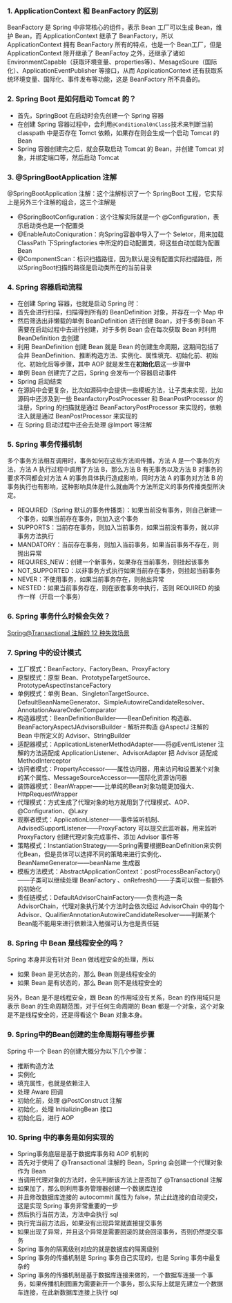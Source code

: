 ### 1. ApplicationContext 和 BeanFactory 的区别

BeanFactory 是 Spring 中非常核心的组件，表示 Bean 工厂可以生成 Bean，维护 Bean，而 ApplicationContext 继承了 BeanFactory，所以 ApplicationContext 拥有 BeanFactory 所有的特点，也是一个 Bean工厂，但是 ApplicationContext 除开继承了 BeanFactoy 之外，还继承了诸如 EnvironmentCapable（获取环境变量、properties等）、MesageSoure（国际化）、ApplicationEventPublisher 等接口，从而 ApplicationContext 还有获取系统环境变量、国际化、事件发布等功能，这是 BeanFactory 所不具备的。

### 2. Spring Boot 是如何启动 Tomcat 的？

- 首先，SpringBoot 在启动时会先创建一个 Spring 容器
- 在创建 Spring 容器过程中，会利用`@Conditional0nClass`技术来判断当前 classpath 中是否存在 Tomct 依赖，如果存在则会生成一个启动 Tomcat 的 Bean
- Spring 容器创建完之后，就会获取启动 Tomcat 的 Bean，并创建 Tomcat 对象，并绑定端口等，然后启动 Tomcat

### 3. @SpringBootApplication 注解

@SpringBootApplication 注解：这个注解标识了一个 SpringBoot 工程，它实际上是另外三个注解的组合，这三个注解是

- @SpringBootConfiguration：这个注解实际就是一个 @Configuration，表示启动类也是一个配置类
- @EnableAutoConiquration：向Spring容器中导入了一个 Seletor，用来加载 ClassPath 下Springfactories 中所定的自动配置类，将这些白动加载为配置Bean
- @ComponentScan：标识扫描路径，因为默认是没有配置实际扫描路径，所以SpringBoot扫描的路径是启动类所在的当前目录

### 4. Spring 容器启动流程

- 在创建 Spring 容器，也就是启动 Spring 时：
- 首先会进行扫描，扫描得到所有的 BeanDefinition 对象，并存在一个 Map 中
- 然后筛选出非懒载的单例 BeanDefinition 进行创建 Bean，对于多例 Bean 不需要在启动过程中去进行创建，对于多例 Bean 会在每次获取 Bean 时利用 BeanDefinition 去创建
- 利用 BeanDefinition 创建 Bean 就是 Bean 的创建生命周期，这期间包括了合并 BeanDefinition、推断构造方法、实例化、属性填充、初始化前、初始化、初始化后等步骤，其中 AOP 就是发生在**初始化后**这一步骤中
- 单例 Bean 创建完了之后，Spring 会发布一个容器启动事件
- Spring 启动结束
- 在源妈中会更复杂，比次如源码中会提供一些模板方法，让子类来实现，比如源码中还涉及到一些 BeanfactoryPostProcesser 和 BeanPostProcessor 的注册，Spring 的扫描就是通过 BeanFactoryPostProcessor 来实现的，依赖注入就是通过 BeanPostProcessor 来实现的
- 在 Spring 启动过程中还会去处理 @Import 等注解

### 5. Spring 事务传播机制

多个事务方法相互调用时，事务如何在这些方法间传播，方法 A 是一个事务的方法，方法 A 执行过程中调用了方法 B，那么方法 B 有无事务以及方法 B 对事务的要求不同都会对方法 A 的事务具体执行造成影响，同时方法 A 的事务对方法 B 的事务执行也有影响，这种影响具体是什么就由两个方法所定义的事务传播类型所决定。

- REQUIRED（Spring 默认的事务传播类）：如果当前没有事务，则自己新建一个事务，如果当前存在事务，则加入这个事务
- SUPPORTS：当前存在事务，则加入当前事务，如果当前没有事务，就以非事务方法执行
- MANDATORY：当前存在事务，则加入当前事务，如果当前事务不存在，则抛出异常
- REQUIRES_NEW：创建一个新事务，如果存在当前事务，则挂起该事务
- NOT_SUPPORTED：以非事务方式执行如果当前存在事务，则挂起当前事务
- NEVER：不使用事务，如果当前事务存在，则抛出异常
- NESTED：如果当前事务存在，则在嵌套事务中执行，否则 REQUIRED 的操作一样（开启一个事务）

### 6. Spring 事务什么时候会失效？

[Spring@Transactional 注解的 12 种失效场景](https://blog.51cto.com/u_14787961/4833414)

### 7. Spring 中的设计模式

- 工厂模式：BeanFactory、FactoryBean、ProxyFactory
- 原型模式：原型 Bean、PrototypeTargetSource、PrototypeAspectInstanceFactory
- 单例模式：单例 Bean、SingletonTargetSource、DefaultBeanNameGenerator、SimpleAutowireCandidateResolver、AnnotationAwareOrderComparator
- 构造器模式：BeanDefinitionBuilder——BeanDefinition 构造器、BeanFactoryAspectJAdvisorsBuilder - 解析并构造 @AspectJ 注解的 Bean 中所定义的 Advisor、StringBuilder
- 适配器模式：ApplicationListenerMethodAdapter——将@EventListener 注解的方法适配成 ApplicationListener、AdvisorAdapter 把 Advisor 适配成 MethodInterceptor
- 访问者模式：PropertyAccessor——属性访问器，用来访问和设置某个对象的某个属性、MessageSourceAccessor——国际化资源访问器
- 装饰器模式：BeanWrapper——比单纯的Bean对象功能更加强大、HttpRequestWrapper
- 代理模式：方式生成了代理对象的地方就用到了代理模式、AOP、@Configuration、@Lazy
- 观察者模式：ApplicationListener——事件监听机制、AdvisedSupportListener——ProxyFactory 可以提交此监听器，用来监听 ProxyFactory 创建代理对象完成事件、添加 Advisor 事件等
- 策略模式：InstantiationStrategy——Spring需要根据BeanDefinition来实例化Bean，但是员体可以选择不同的策略来进行实例化、BeanNameGenerator——beanName 生成器
- 模板方法模式：AbstractApplicationContext：postProcessBeanFactory()——子类可以继续处理 BeanFactory
  、onRefresh()——子类可以做一些额外的初始化
- 责任链模式：DefaultAdvisorChainFactory——负责构造一条 AdvisorChain，代理对象执行某个方法时会依次经过 AdvisorChain 中的每个 Advisor、QualifierAnnotationAutowireCandidateResolver——判断某个Bean能不能用来进行依赖注入勉强可认为也是责任链

### 8. Spring 中 Bean 是线程安全的吗？

Spring 本身并没有针对 Bean 做线程安全的处理，所以

- 如果 Bean 是无状态的，那么 Bean 则是线程安全的
- 如果 Bean 是有状态的，那么 Bean 则不是线程安全的

另外，Bean 是不是线程安全，跟 Bean 的作用域没有关系，Bean 的作用域只是表示 Bean 的生命周期范围，对于任何生命周期的 Bean 都是一个对象，这个对象是不是线程安全的，还是得看这个 Bean 对象本身。

### 9. Spring中的Bean创建的生命周期有哪些步骤

Spring 中一个 Bean 的创建大概分为以下几个步骤：

- 推断构造方法
- 实例化
- 填充属性，也就是依赖注入
- 处理 Aware 回调
- 初始化前，处理 @PostConstruct 注解
- 初始化，处理 InitializingBean 接口
- 初始化后，进行 AOP

### 10. Spring 中的事务是如何实现的

- Spring事务底层是基于数据库事务和 AOP 机制的
- 首先对于使用了 @Transactional 注解的 Bean，Spring 会创建一个代理对象作为 Bean
- 当调用代理对象的方法时，会先判断该方法上是否加了 @Transactional 注解
- 如果加了，那么则利用事务管理器创建一个数据库连接
- 并且修改数据库连接的 autocommit 属性为 false，禁止此连接的自动提交，这是实现 Spring 事务非常重要的一步
- 然后执行当前方法，方法中会执行 sql
- 执行完当前方法后，如果没有出现异常就直接提交事务
- 如果出现了异常，并且这个异常是需要回滚的就会回滚事务，否则仍然提交事务
- Spring 事务的隔离级别对应的就是数据库的隔离级别
- Spring 事务的传播机制是 Spring 事务自己实现的，也是 Spring 事务中最复杂的
- Spring 事务的传播机制是基于数据库连接来做的，一个数据车连接一个事务，如果传播机制图置为需要新开一个事务，那么实际上就是先建立一个数据车连接，在此新数据库连接上执行 sql

